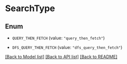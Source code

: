 # SearchType

## Enum


* `QUERY_THEN_FETCH` (value: `"query_then_fetch"`)

* `DFS_QUERY_THEN_FETCH` (value: `"dfs_query_then_fetch"`)


[[Back to Model list]](../README.md#documentation-for-models) [[Back to API list]](../README.md#documentation-for-api-endpoints) [[Back to README]](../README.md)


